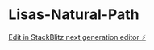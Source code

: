 # Lisas-Natural-Path

[Edit in StackBlitz next generation editor ⚡️](https://stackblitz.com/~/github.com/upwardsmomentum123/Lisas-Natural-Path)